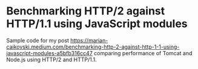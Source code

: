 # Benchmarking HTTP/2 against HTTP/1.1 using JavaScript modules

Sample code for my post https://marian-caikovski.medium.com/benchmarking-http-2-against-http-1-1-using-javascript-modules-a5bfb316cc47 comparing performance of Tomcat and Node.js using HTTP/2 and HTTP/1.1.
